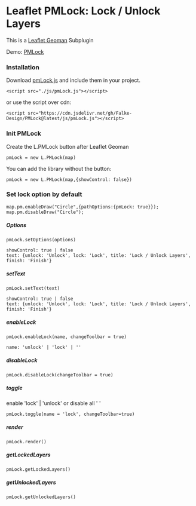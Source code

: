 # Leaflet PMLock: Lock / Unlock Layers
This is a [Leaflet Geoman](https://github.com/geoman-io/leaflet-geoman) Subplugin 

Demo: [PMLock](https://falke-design.github.io/PMLock/)

### Installation
Download [pmLock.js](https://raw.githubusercontent.com/Falke-Design/PMLock/master/js/pmLock.js) and include them in your project.

`<script src="./js/pmLock.js"></script>`

or use the script over cdn:

`<script src="https://cdn.jsdelivr.net/gh/Falke-Design/PMLock@latest/js/pmLock.js"></script>`
### Init PMLock
Create the L.PMLock button after Leaflet Geoman

`pmLock = new L.PMLock(map)`

You can add the library without the button:

`pmLock = new L.PMLock(map,{showControl: false})`

### Set lock option by default
```
map.pm.enableDraw("Circle",{pathOptions:{pmLock: true}});
map.pm.disableDraw("Circle");
```

##### Options
`pmLock.setOptions(options)`
```
showControl: true | false
text: {unlock: 'Unlock', lock: 'Lock', title: 'Lock / Unlock Layers',  finish: 'Finish'}
```

##### setText
`pmLock.setText(text)`
```
showControl: true | false
text: {unlock: 'Unlock', lock: 'Lock', title: 'Lock / Unlock Layers',  finish: 'Finish'}
```

##### enableLock
`pmLock.enableLock(name, changeToolbar = true)`
```
name: 'unlock' | 'lock' | '' 
```

##### disableLock
`pmLock.disableLock(changeToolbar = true)`

##### toggle
enable 'lock' | 'unlock' or disable all ' '

`pmLock.toggle(name = 'lock', changeToolbar=true)`

##### render
`pmLock.render()`

##### getLockedLayers
`pmLock.getLockedLayers()`

##### getUnlockedLayers
`pmLock.getUnlockedLayers()`



